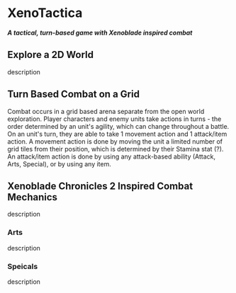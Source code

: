 # XenoTactica 
***A tactical, turn-based game with Xenoblade inspired combat***

## Explore a 2D World
description
  
## Turn Based Combat on a Grid
Combat occurs in a grid based arena separate from the open world exploration. Player characters and enemy units take actions in turns - the order determined by an unit's agility, which can change throughout a battle.  
On an unit's turn, they are able to take 1 movement action and 1 attack/item action. A movement action is done by moving the unit a limited number of grid tiles from their position, which is determined by their Stamina stat (?). An attack/item action is done by using any attack-based ability (Attack, Arts, Special), or by using any item.
  
## Xenoblade Chronicles 2 Inspired Combat Mechanics
description
  
### Arts
description
  
### Speicals
description

